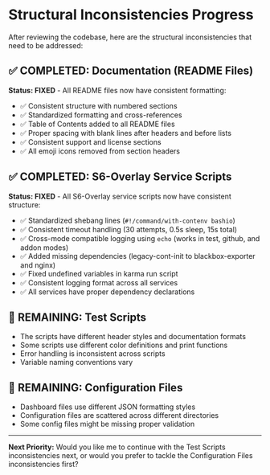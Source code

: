 # Structural Inconsistencies Progress

After reviewing the codebase, here are the structural inconsistencies that need to be addressed:

## ✅ COMPLETED: Documentation (README Files)

**Status: FIXED** - All README files now have consistent formatting:

- ✅ Consistent structure with numbered sections
- ✅ Standardized formatting and cross-references
- ✅ Table of Contents added to all README files
- ✅ Proper spacing with blank lines after headers and before lists
- ✅ Consistent support and license sections
- ✅ All emoji icons removed from section headers

## ✅ COMPLETED: S6-Overlay Service Scripts

**Status: FIXED** - All S6-Overlay service scripts now have consistent structure:

- ✅ Standardized shebang lines (`#!/command/with-contenv bashio`)
- ✅ Consistent timeout handling (30 attempts, 0.5s sleep, 15s total)
- ✅ Cross-mode compatible logging using `echo` (works in test, github, and addon modes)
- ✅ Added missing dependencies (legacy-cont-init to blackbox-exporter and nginx)
- ✅ Fixed undefined variables in karma run script
- ✅ Consistent logging format across all services
- ✅ All services have proper dependency declarations

## 🔄 REMAINING: Test Scripts

- The scripts have different header styles and documentation formats
- Some scripts use different color definitions and print functions
- Error handling is inconsistent across scripts
- Variable naming conventions vary

## 🔄 REMAINING: Configuration Files

- Dashboard files use different JSON formatting styles
- Configuration files are scattered across different directories
- Some config files might be missing proper validation

---

**Next Priority:** Would you like me to continue with the Test Scripts inconsistencies next, or would you prefer to tackle the Configuration Files inconsistencies first?
